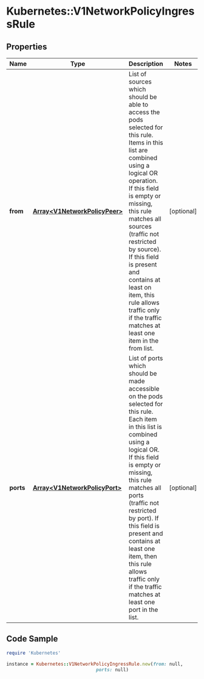 # Kubernetes::V1NetworkPolicyIngressRule

## Properties

Name | Type | Description | Notes
------------ | ------------- | ------------- | -------------
**from** | [**Array&lt;V1NetworkPolicyPeer&gt;**](V1NetworkPolicyPeer.md) | List of sources which should be able to access the pods selected for this rule. Items in this list are combined using a logical OR operation. If this field is empty or missing, this rule matches all sources (traffic not restricted by source). If this field is present and contains at least on item, this rule allows traffic only if the traffic matches at least one item in the from list. | [optional] 
**ports** | [**Array&lt;V1NetworkPolicyPort&gt;**](V1NetworkPolicyPort.md) | List of ports which should be made accessible on the pods selected for this rule. Each item in this list is combined using a logical OR. If this field is empty or missing, this rule matches all ports (traffic not restricted by port). If this field is present and contains at least one item, then this rule allows traffic only if the traffic matches at least one port in the list. | [optional] 

## Code Sample

```ruby
require 'Kubernetes'

instance = Kubernetes::V1NetworkPolicyIngressRule.new(from: null,
                                 ports: null)
```



